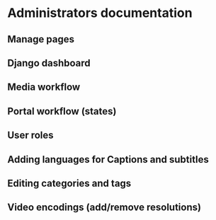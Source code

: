 # Administrators documentation

## Manage pages

## Django dashboard

## Media workflow

## Portal workflow (states)

## User roles

## Adding languages for Captions and subtitles

## Editing categories and tags

## Video encodings (add/remove resolutions)